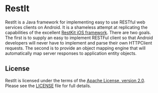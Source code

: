 # RestIt

RestIt is a Java framework for implementing easy to use RESTful web services clients on Android. It is a shameless attempt at replicating the capabilities of the excellent [RestKit iOS framework](https://github.com/RestKit/RestKit/). There are two goals. The first is to supply an easy to implement RESTFul client so that Android developers will never have to implement and parse their own HTTPClient requests. The second is to provide an object mapping engine that will automatically map server responses to application entity objects. 

## License

RestIt is licensed under the terms of the [Apache License, version 2.0](http://www.apache.org/licenses/LICENSE-2.0.html). Please see the [LICENSE](LICENSE) file for full details.
